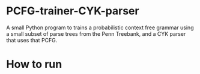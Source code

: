 # PCFG-trainer-CYK-parser
A small Python program to trains a probabilistic context free grammar using a small subset of parse trees from the Penn Treebank, and a CYK parser that uses that PCFG.

# How to run

